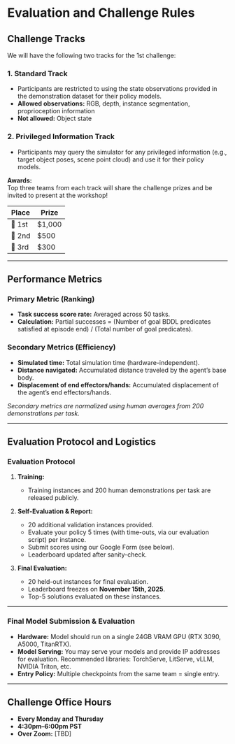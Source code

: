 # Evaluation and Challenge Rules

## Challenge Tracks

We will have the following two tracks for the 1st challenge:

### 1. Standard Track
- Participants are restricted to using the state observations provided in the demonstration dataset for their policy models.
- **Allowed observations:** RGB, depth, instance segmentation, proprioception information
- **Not allowed:** Object state

### 2. Privileged Information Track
- Participants may query the simulator for any privileged information (e.g., target object poses, scene point cloud) and use it for their policy models.

**Awards:**  
Top three teams from each track will share the challenge prizes and be invited to present at the workshop!

| Place | Prize |
|-------|-------|
| 🥇 1st | $1,000 |
| 🥈 2nd | $500   |
| 🥉 3rd | $300   |

---

## Performance Metrics

### Primary Metric (Ranking)
- **Task success score rate:** Averaged across 50 tasks.
- **Calculation:** Partial successes = (Number of goal BDDL predicates satisfied at episode end) / (Total number of goal predicates).

### Secondary Metrics (Efficiency)
- **Simulated time:** Total simulation time (hardware-independent).
- **Distance navigated:** Accumulated distance traveled by the agent’s base body.
- **Displacement of end effectors/hands:** Accumulated displacement of the agent’s end effectors/hands.

*Secondary metrics are normalized using human averages from 200 demonstrations per task.*

---

## Evaluation Protocol and Logistics

### Evaluation Protocol

1. **Training:**  
    - Training instances and 200 human demonstrations per task are released publicly.

2. **Self-Evaluation & Report:**  
    - 20 additional validation instances provided.
    - Evaluate your policy 5 times (with time-outs, via our evaluation script) per instance.
    - Submit scores using our Google Form (see below).
    - Leaderboard updated after sanity-check.

3. **Final Evaluation:**  
    - 20 held-out instances for final evaluation.
    - Leaderboard freezes on **November 15th, 2025**.
    - Top-5 solutions evaluated on these instances.



---


### Final Model Submission & Evaluation

- **Hardware:** Model should run on a single 24GB VRAM GPU (RTX 3090, A5000, TitanRTX).
- **Model Serving:** You may serve your models and provide IP addresses for evaluation. Recommended libraries: TorchServe, LitServe, vLLM, NVIDIA Triton, etc.
- **Entry Policy:** Multiple checkpoints from the same team = single entry.

---

## Challenge Office Hours

- **Every Monday and Thursday**
- **4:30pm–6:00pm PST**
- **Over Zoom:** [TBD]

